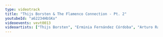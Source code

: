 ```yaml
---
type: videotrack
title: "Thijs Borsten & The Flamenco Connection - Pt. 2"
youtubeId: "a62234HbSKo"
videoevents: vevt0013
videoartists: ["Thijs Borsten", "Erminia Fernández Córdoba", "Arturo Ramón"]
---
```

